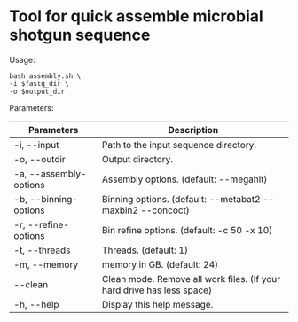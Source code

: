 # Tool for quick assemble microbial shotgun sequence

Usage:

```
bash assembly.sh \
-i $fastq_dir \
-o $output_dir
```

Parameters:

| Parameters  | Description  |
|     ---     |     ---      |
| -i, --input | Path to the input sequence directory. |
| -o, --outdir| Output directory. |
| -a, --assembly-options | Assembly options. (default: --megahit) |
| -b, --binning-options | Binning options. (default: --metabat2 --maxbin2 --concoct) |
| -r,  --refine-options | Bin refine options. (default: -c 50 -x 10) |
| -t,  --threads | Threads. (default: 1) |
| -m, --memory| memory in GB. (default: 24) |
| --clean | Clean mode. Remove all work files. (If your hard drive has less space) |
| -h,  --help| Display this help message. |
